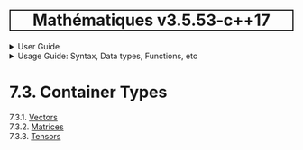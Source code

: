 <h1 style='border: 2px solid; text-align: center'>Mathématiques v3.5.53-c++17</h1>

<details>

<summary>User Guide</summary>

# [User Guide](../../README.md)<br>
1. [About](../../about/README.md)<br>
2. [License](../../license/README.md)<br>
3. [Status, Release Notes & Planned Work](../../status-release/README.md)<br>
4. [Description and Example Usage](../../description-examples/README.md)<br>
5. [Installation](../../installation/README.md)<br>
6. [Your First Mathématiques Project](../../first-project/README.md)<br>
7. _Usage Guide: Syntax, Data types, Functions, etc_ <br>
8. [Benchmarks](../../benchmarks/README.md)<br>
9. [Tests](../../test/README.md)<br>
10. [Developer Guide: Modifying and Extending Mathématiques](../../developer-guide/README.md)<br>


</details>



<details>

<summary>Usage Guide: Syntax, Data types, Functions, etc</summary>

# [7. Usage Guide: Syntax, Data types, Functions, etc](../README.md)<br>
7.1. [User Guide Notation](../notation/README.md)<br>
7.2. [Scalar Types](../scalars/README.md)<br>
7.3. _Container Types_ <br>
7.4. [Operators](../operators/README.md)<br>
7.5. [Functions](../functions/README.md)<br>
7.6. [Display of Results](../display/README.md)<br>
7.7. [Linear Algebra](../linear-algebra/README.md)<br>
7.8. [FILE I/O](../file-io/README.md)<br>
7.9. [Debug Modes](../debug/README.md)<br>


</details>



# 7.3. Container Types

7.3.1. [Vectors](vector/README.md)<br>
7.3.2. [Matrices](matrix/README.md)<br>
7.3.3. [Tensors](tensor/README.md)<br>
